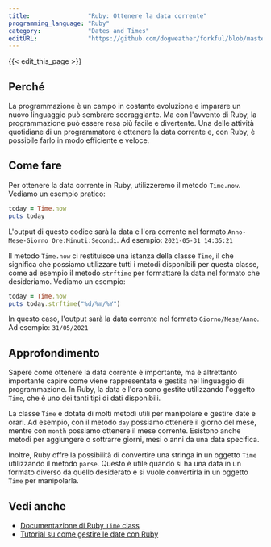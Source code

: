 ```yaml
---
title:                "Ruby: Ottenere la data corrente"
programming_language: "Ruby"
category:             "Dates and Times"
editURL:              "https://github.com/dogweather/forkful/blob/master/content/it/ruby/getting-the-current-date.md"
---
```


{{< edit_this_page >}}

## Perché

La programmazione è un campo in costante evoluzione e imparare un nuovo linguaggio può sembrare scoraggiante. Ma con l'avvento di Ruby, la programmazione può essere resa più facile e divertente. Una delle attività quotidiane di un programmatore è ottenere la data corrente e, con Ruby, è possibile farlo in modo efficiente e veloce.

## Come fare

Per ottenere la data corrente in Ruby, utilizzeremo il metodo `Time.now`. Vediamo un esempio pratico:

```Ruby
today = Time.now
puts today
```
L'output di questo codice sarà la data e l'ora corrente nel formato `Anno-Mese-Giorno Ore:Minuti:Secondi`. Ad esempio: `2021-05-31 14:35:21`

Il metodo `Time.now` ci restituisce una istanza della classe `Time`, il che significa che possiamo utilizzare tutti i metodi disponibili per questa classe, come ad esempio il metodo `strftime` per formattare la data nel formato che desideriamo. Vediamo un esempio:

```Ruby
today = Time.now
puts today.strftime("%d/%m/%Y")
```
In questo caso, l'output sarà la data corrente nel formato `Giorno/Mese/Anno`. Ad esempio: `31/05/2021`

## Approfondimento

Sapere come ottenere la data corrente è importante, ma è altrettanto importante capire come viene rappresentata e gestita nel linguaggio di programmazione. In Ruby, la data e l'ora sono gestite utilizzando l'oggetto `Time`, che è uno dei tanti tipi di dati disponibili.

La classe `Time` è dotata di molti metodi utili per manipolare e gestire date e orari. Ad esempio, con il metodo `day` possiamo ottenere il giorno del mese, mentre con `month` possiamo ottenere il mese corrente. Esistono anche metodi per aggiungere o sottrarre giorni, mesi o anni da una data specifica.

Inoltre, Ruby offre la possibilità di convertire una stringa in un oggetto `Time` utilizzando il metodo `parse`. Questo è utile quando si ha una data in un formato diverso da quello desiderato e si vuole convertirla in un oggetto `Time` per manipolarla.

## Vedi anche

- [Documentazione di Ruby `Time` class](https://ruby-doc.org/core-3.0.1/Time.html)
- [Tutorial su come gestire le date con Ruby](https://www.codecademy.com/learn/learn-ruby/modules/learn-ruby-control-flow-u/articles/ruby-time-date-manipulation)